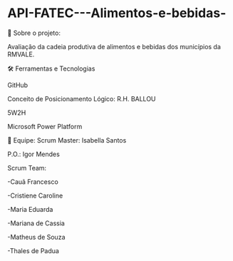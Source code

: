 # API-FATEC---Alimentos-e-bebidas-

🔎 Sobre o projeto:

Avaliação da cadeia produtiva de alimentos e bebidas dos municípios da RMVALE.

🛠️ Ferramentas e Tecnologias

GitHub

Conceito de Posicionamento Lógico: R.H. BALLOU

5W2H

Microsoft Power Platform

👥 Equipe:
Scrum Master: Isabella Santos

P.O.: Igor Mendes

Scrum Team:

-Cauã Francesco

-Cristiene Caroline

-Maria Eduarda

-Mariana de Cassia

-Matheus de Souza

-Thales de Padua 

